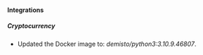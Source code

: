 #### Integrations
##### Cryptocurrency
- Updated the Docker image to: *demisto/python3:3.10.9.46807*.
